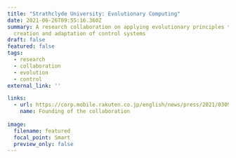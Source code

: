 ```yaml
---
title: "Strathclyde University: Evolutionary Computing"
date: 2021-06-26T09:55:16.360Z
summary: A research collaboration on applying evolutionary principles to the
  creation and adaptation of control systems
draft: false
featured: false
tags:
  - research
  - collaboration
  - evolution
  - control
external_link: ''

links:
  - url: https://corp.mobile.rakuten.co.jp/english/news/press/2021/0309_01/
    name: Founding of the collaboration
    
image:
  filename: featured
  focal_point: Smart
  preview_only: false
---
```


